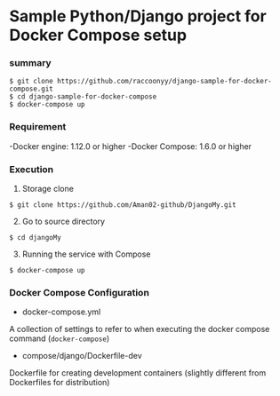 # Sample Python/Django project for Docker Compose setup

### summary

```
$ git clone https://github.com/raccoonyy/django-sample-for-docker-compose.git
$ cd django-sample-for-docker-compose
$ docker-compose up
```

### Requirement

-Docker engine: 1.12.0 or higher
-Docker Compose: 1.6.0 or higher

### Execution

1. Storage clone

```
$ git clone https://github.com/Aman02-github/DjangoMy.git
```

2. Go to source directory

```
$ cd djangoMy
```

3. Running the service with Compose

```
$ docker-compose up
```

### Docker Compose Configuration

- docker-compose.yml


A collection of settings to refer to when executing the docker compose command (`docker-compose`)

- compose/django/Dockerfile-dev

Dockerfile for creating development containers (slightly different from Dockerfiles for distribution)
